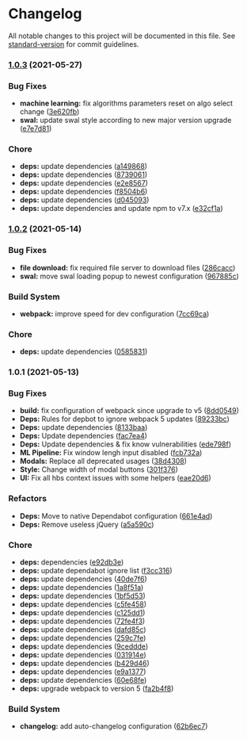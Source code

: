 # Changelog

All notable changes to this project will be documented in this file. See [standard-version](https://github.com/conventional-changelog/standard-version) for commit guidelines.

### [1.0.3](https://github.com/FlorentinTh/LE2ML-GUI/compare/v1.0.2...v1.0.3) (2021-05-27)


### Bug Fixes

* **machine learning:** fix algorithms parameters reset on algo select change ([3e620fb](https://github.com/FlorentinTh/LE2ML-GUI/commit/3e620fb23562976cc5ce319d9349cb4f47df8287))
* **swal:** update swal style according to new major version upgrade ([e7e7d81](https://github.com/FlorentinTh/LE2ML-GUI/commit/e7e7d812f6a9c9af951d4ed351985b89387d37c0))


### Chore

* **deps:** update dependencies ([a149868](https://github.com/FlorentinTh/LE2ML-GUI/commit/a14986894627e09611fb9cc82ebbf3eb9485c037))
* **deps:** update dependencies ([8739061](https://github.com/FlorentinTh/LE2ML-GUI/commit/8739061f3aa060b659a0bb96d5cd15d2eceb3433))
* **deps:** update dependencies ([e2e8567](https://github.com/FlorentinTh/LE2ML-GUI/commit/e2e8567b6c139caee1bc4a93206337120251c81b))
* **deps:** update dependencies ([f8504b6](https://github.com/FlorentinTh/LE2ML-GUI/commit/f8504b6af21eeea76ef9200a018da0189d3c6596))
* **deps:** update dependencies ([d045093](https://github.com/FlorentinTh/LE2ML-GUI/commit/d045093c066a3a15bf8cd2ffccf47bb0a7f5a20b))
* **deps:** update dependencies and update npm to v7.x ([e32cf1a](https://github.com/FlorentinTh/LE2ML-GUI/commit/e32cf1ab0a1fee2d8f6bfcfb5a09555118594335))

### [1.0.2](https://github.com/FlorentinTh/LE2ML-GUI/compare/v1.0.1...v1.0.2) (2021-05-14)


### Bug Fixes

* **file download:** fix required file server to download files ([286cacc](https://github.com/FlorentinTh/LE2ML-GUI/commit/286cacc6220a7295db00ff099f0515e067623337))
* **swal:** move swal loading popup to newest configuration ([967885c](https://github.com/FlorentinTh/LE2ML-GUI/commit/967885cee567beff61c4e3b12c1cefd5247e02ba))


### Build System

* **webpack:** improve speed for dev configuration ([7cc69ca](https://github.com/FlorentinTh/LE2ML-GUI/commit/7cc69cac0f849d2eea96bd2c97dd91c54ca002da))


### Chore

* **deps:** update dependencies ([0585831](https://github.com/FlorentinTh/LE2ML-GUI/commit/0585831a69693d0f6d4fde6e4436b8f2ecb73173))

### 1.0.1 (2021-05-13)


### Bug Fixes

* **build:** fix configuration of webpack since upgrade to v5 ([8dd0549](https://github.com/FlorentinTh/LE2ML-GUI/commit/8dd05497377fe71dedd635ff21ad99e22e3d98c8))
* **Deps:** Rules for depbot to ignore webpack 5 updates ([89233bc](https://github.com/FlorentinTh/LE2ML-GUI/commit/89233bcf8774078bea90305d876930331a11d2f5))
* **Deps:** update dependencies ([8133baa](https://github.com/FlorentinTh/LE2ML-GUI/commit/8133baa54a05ee26720b5aaa31a6adb4993d3587))
* **Deps:** Update dependencies ([fac7ea4](https://github.com/FlorentinTh/LE2ML-GUI/commit/fac7ea41e05ac278ce55596d310d25f440ee6e01))
* **Deps:** Update dependencies & fix know vulnerabilities ([ede798f](https://github.com/FlorentinTh/LE2ML-GUI/commit/ede798f615504d1363f4a304345b557feab6a359))
* **ML Pipeline:** Fix window lengh input disabled ([fcb732a](https://github.com/FlorentinTh/LE2ML-GUI/commit/fcb732aff2618b005ab17e0f293e8ab44a58cc7a))
* **Modals:** Replace all deprecated usages ([38d4308](https://github.com/FlorentinTh/LE2ML-GUI/commit/38d430888513b78e7c2b95a783b4d957fa4b7063))
* **Style:** Change width of modal buttons ([301f376](https://github.com/FlorentinTh/LE2ML-GUI/commit/301f376413f07b380fdf5f1158b5ceb5bebf6032))
* **UI:** Fix all hbs context issues with some helpers ([eae20d6](https://github.com/FlorentinTh/LE2ML-GUI/commit/eae20d6fb981da43471acaff857b715579b66b35))


### Refactors

* **Deps:** Move to native Dependabot configuration ([661e4ad](https://github.com/FlorentinTh/LE2ML-GUI/commit/661e4ad4936727ebc352b2953d57282ba55c41f9))
* **Deps:** Remove useless jQuery ([a5a590c](https://github.com/FlorentinTh/LE2ML-GUI/commit/a5a590c4388cbbbc9b83c662716b60d35357968e))


### Chore

* **deps:** dependencies ([e92db3e](https://github.com/FlorentinTh/LE2ML-GUI/commit/e92db3ec9fbaa699d66edf9a2475b3647eb328d6))
* **deps:** update dependabot ignore list ([f3cc316](https://github.com/FlorentinTh/LE2ML-GUI/commit/f3cc31687f9fd7c05e642498c125a2674ac390a5))
* **deps:** update dependencies ([40de7f6](https://github.com/FlorentinTh/LE2ML-GUI/commit/40de7f6ea85c7b8a9ab0839701439593b75dcd2f))
* **deps:** update dependencies ([1a8f51a](https://github.com/FlorentinTh/LE2ML-GUI/commit/1a8f51a5eb7d662e74021b147e606715be9f9573))
* **deps:** update dependencies ([1bf5d53](https://github.com/FlorentinTh/LE2ML-GUI/commit/1bf5d53e262caced6fcdab0b2c3b2e7e05d782c7))
* **deps:** update dependencies ([c5fe458](https://github.com/FlorentinTh/LE2ML-GUI/commit/c5fe458e62776f0225d879cf2aeccf678ea00cd0))
* **deps:** update dependencies ([c125dd1](https://github.com/FlorentinTh/LE2ML-GUI/commit/c125dd1152e85f46597144ecd08b829c2e75b50d))
* **deps:** update dependencies ([72fe4f3](https://github.com/FlorentinTh/LE2ML-GUI/commit/72fe4f3f467b8e28844ddfeb26f10faf49bd3d69))
* **deps:** update dependencies ([dafd85c](https://github.com/FlorentinTh/LE2ML-GUI/commit/dafd85c0e1023556a0ebddd9bdc45ac8b8fbbc17))
* **deps:** update dependencies ([259c7fe](https://github.com/FlorentinTh/LE2ML-GUI/commit/259c7fe1c75eed1971803cb7718353fcb02498f3))
* **deps:** update dependencies ([9ceddde](https://github.com/FlorentinTh/LE2ML-GUI/commit/9cedddec4a35e30a018e0822e58883ccf1f2561d))
* **deps:** update dependencies ([031914e](https://github.com/FlorentinTh/LE2ML-GUI/commit/031914e02e06fd52ed81af9832dac83908d8150a))
* **deps:** update dependencies ([b429d46](https://github.com/FlorentinTh/LE2ML-GUI/commit/b429d46e9fe0a9487479acc2b9906067aa24d981))
* **deps:** update dependencies ([e9a1377](https://github.com/FlorentinTh/LE2ML-GUI/commit/e9a13772ede20a193e23d4b5fba0daefd49cedfd))
* **deps:** update dependencies ([60e68fe](https://github.com/FlorentinTh/LE2ML-GUI/commit/60e68fe84f9d4e77c31d5decb3d2b9c8222a3662))
* **deps:** upgrade webpack to version 5 ([fa2b4f8](https://github.com/FlorentinTh/LE2ML-GUI/commit/fa2b4f8f1bc7f615ab35c42d9e9cc58907ba37a8))


### Build System

* **changelog:** add auto-changelog configuration ([62b6ec7](https://github.com/FlorentinTh/LE2ML-GUI/commit/62b6ec7383b7ebdb45c87a2cb39cd7de79e85aef))
